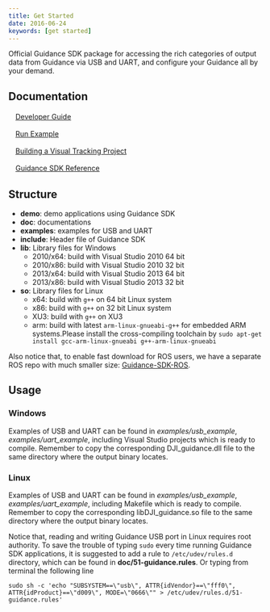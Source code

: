 ```yaml
---
title: Get Started 
date: 2016-06-24
keywords: [get started]
---
```


Official Guidance SDK package for accessing the rich categories of output data from Guidance via USB and UART, and configure your Guidance all by your demand.

## Documentation

　[Developer Guide](../application-development-guides/index.html)

　[Run Example](../quick-start/run-examples.html)

　[Building a Visual Tracking Project](../tutorials/index.html)

　[Guidance SDK Reference](../introduction/index.html)
 
## Structure

-	**demo**: demo applications using Guidance SDK
-	**doc**: documentations
-	**examples**: examples for USB and UART
-	**include**: Header file of Guidance SDK 
-	**lib**: Library files for Windows
	- 2010/x64: build with Visual Studio 2010 64 bit
	- 2010/x86: build with Visual Studio 2010 32 bit
	- 2013/x64: build with Visual Studio 2013 64 bit
	- 2013/x86: build with Visual Studio 2013 32 bit
-	**so**: Library files for Linux	
	- x64: build with `g++` on 64 bit Linux system
	- x86: build with `g++` on 32 bit Linux system
	- XU3: build with `g++` on XU3
	- arm: build with latest `arm-linux-gnueabi-g++` for embedded ARM systems.Please install the cross-compiling toolchain by `sudo apt-get install gcc-arm-linux-gnueabi g++-arm-linux-gnueabi`

Also notice that, to enable fast download for ROS users, we have a separate ROS repo with much smaller size: <a href="https://github.com/dji-sdk/Guidance-SDK-ROS" target="_blank">Guidance-SDK-ROS</a>.

## Usage

### Windows 

Examples of USB and UART can be found in *examples/usb\_example*, *examples/uart\_example*,	including Visual Studio projects which is ready to compile. Remember to copy the corresponding DJI_guidance.dll file to the same directory where the output binary locates.  

### Linux

Examples of USB and UART can be found in *examples/usb\_example*, *examples/uart\_example*,	including Makefile which is ready to compile. Remember to copy the corresponding libDJI_guidance.so file to the same directory where the output binary locates. 

Notice that, reading and writing Guidance USB port in Linux requires root authority. To save the trouble of typing `sudo` every time running Guidance SDK applications, it is suggested to add a rule to `/etc/udev/rules.d` directory, which can be found in **doc/51-guidance.rules**. Or typing from terminal the following line

	sudo sh -c 'echo "SUBSYSTEM==\"usb\", ATTR{idVendor}==\"fff0\", ATTR{idProduct}==\"d009\", MODE=\"0666\"" > /etc/udev/rules.d/51-guidance.rules'
	

